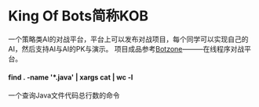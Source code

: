 # King Of Bots简称KOB
一个策略类AI的对战平台，平台上可以发布对战项目，每个同学可以实现自己的AI，然后支持AI与AI的PK与演示。
项目成品参考[Botzone](https://www.botzone.org.cn/)———在线程序对战平台。

#### find . -name '*.java' | xargs cat | wc -l
一个查询Java文件代码总行数的命令
